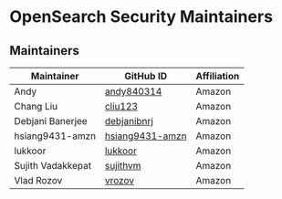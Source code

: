 # OpenSearch Security Maintainers

## Maintainers
| Maintainer | GitHub ID | Affiliation |
| --------------- | --------- | ----------- |
| Andy | [andy840314](https://github.com/andy840314) | Amazon |
| Chang Liu | [cliu123](https://github.com/cliu123) | Amazon |
| Debjani Banerjee | [debjanibnrj](https://github.com/debjanibnrj) | Amazon |
| hsiang9431-amzn | [hsiang9431-amzn](https://github.com/hsiang9431-amzn) | Amazon | 
| lukkoor | [lukkoor](https://github.com/lukkoor) | Amazon |
| Sujith Vadakkepat | [sujithvm](https://github.com/sujithvm) | Amazon |
| Vlad Rozov | [vrozov](https://github.com/vrozov) | Amazon |